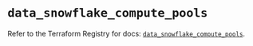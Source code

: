 # `data_snowflake_compute_pools`

Refer to the Terraform Registry for docs: [`data_snowflake_compute_pools`](https://registry.terraform.io/providers/snowflakedb/snowflake/2.4.0/docs/data-sources/compute_pools).

